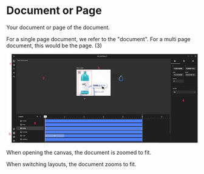 # Document or Page

Your document or page of the document.

For a single page document, we refer to the "document". For a multi page document, this would be the page. (3)

![appscreen](editor-labeled.png)

When opening the canvas, the document is zoomed to fit. 

When switching layouts, the document zooms to fit.